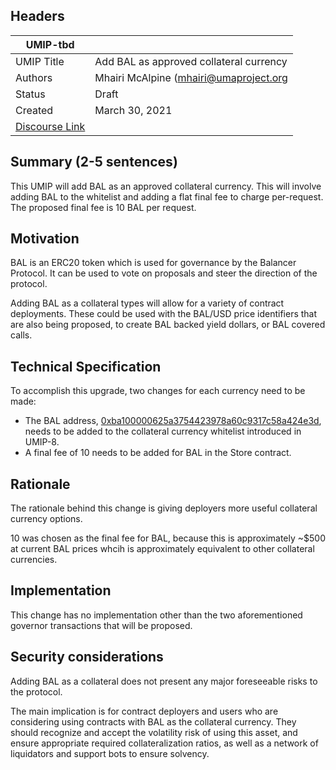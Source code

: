 ## Headers
| UMIP-tbd   |                                                                                                                                          |
|------------|------------------------------------------------------------------------------------------------------------------------------------------|
| UMIP Title | Add BAL as approved collateral currency              |
| Authors    | Mhairi McAlpine (mhairi@umaproject.org |
| Status     | Draft                                                                                                                                    |
| Created    | March 30, 2021                                                                                                                           |
| [Discourse Link](https://discourse.umaproject.org/t/add-bal-as-approved-collateral-currency/510)    |                                                                                                                     |

## Summary (2-5 sentences)
This UMIP will add BAL as an approved collateral currency. This will involve adding BAL to the whitelist and adding a flat final fee to charge per-request. The proposed final fee is 10 BAL per request.

## Motivation

BAL is an ERC20 token which is used for governance by the Balancer Protocol.  It can be used to vote on proposals and steer the direction of the protocol.

Adding BAL as a collateral types will allow for a variety of contract deployments. These could be used with the BAL/USD price identifiers that are also being proposed, to create BAL backed yield dollars, or BAL covered calls. 

## Technical Specification
To accomplish this upgrade, two changes for each currency need to be made:

- The BAL address, [0xba100000625a3754423978a60c9317c58a424e3d](https://etherscan.io/address/0xba100000625a3754423978a60c9317c58a424e3d), needs to be added to the collateral currency whitelist introduced in UMIP-8.
- A final fee of 10 needs to be added for BAL in the Store contract.


## Rationale

The rationale behind this change is giving deployers more useful collateral currency options.

10 was chosen as the final fee for BAL, because this is approximately ~$500 at current BAL prices whcih is approximately equivalent to other collateral currencies.

## Implementation

This change has no implementation other than the two aforementioned governor transactions that will be proposed.

## Security considerations

Adding BAL as a collateral does not present any major foreseeable risks to the protocol.

The main implication is for contract deployers and users who are considering using contracts with BAL as the collateral currency. They should recognize and accept the volatility risk of using this asset, and ensure appropriate required collateralization ratios, as well as a network of liquidators and support bots to ensure solvency.

